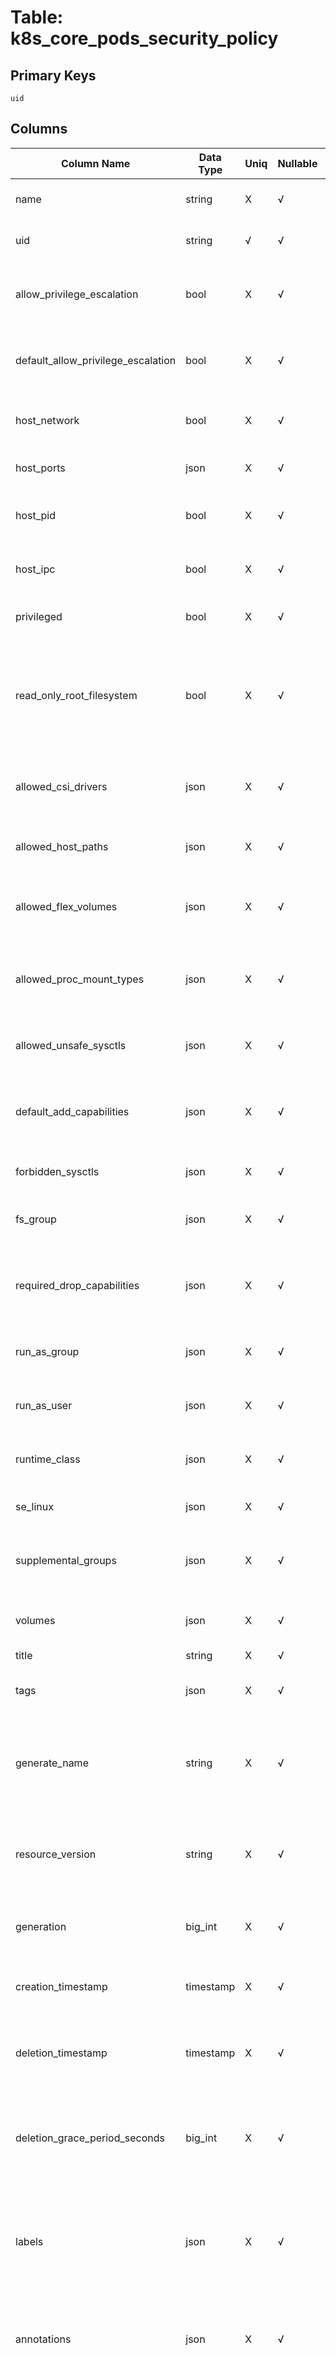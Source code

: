 # Table: k8s_core_pods_security_policy

## Primary Keys 

```
uid
```


## Columns 

|  Column Name   |  Data Type  | Uniq | Nullable | Description | 
|  ----  | ----  | ----  | ----  | ---- | 
| name | string | X | √ | Name of the object.  Name must be unique within a namespace. | 
| uid | string | √ | √ | UID is the unique in time and space value for this object. | 
| allow_privilege_escalation | bool | X | √ | Determines if a pod can request to allow privilege escalation. If unspecified, defaults to true. | 
| default_allow_privilege_escalation | bool | X | √ | Controls the default setting for whether a process can gain more privileges than its parent process. | 
| host_network | bool | X | √ | Determines if the policy allows the use of HostNetwork in the pod spec. | 
| host_ports | json | X | √ | Determines which host port ranges are allowed to be exposed. | 
| host_pid | bool | X | √ | Determines if the policy allows the use of HostPID in the pod spec. | 
| host_ipc | bool | X | √ | Determines if the policy allows the use of HostIPC in the pod spec. | 
| privileged | bool | X | √ | privileged determines if a pod can request to be run as privileged. | 
| read_only_root_filesystem | bool | X | √ | If set to true will force containers to run with a read only root file system. If set to false the container may run with a read only root file system if it wishes but it will not be forced to. | 
| allowed_csi_drivers | json | X | √ | An allowlist of inline CSI drivers that must be explicitly set to be embedded within a pod spec. | 
| allowed_host_paths | json | X | √ | An allowlist of host paths. Empty indicates that all host paths may be used. | 
| allowed_flex_volumes | json | X | √ | An allowlist of Flexvolumes. Empty or nil indicates that all Flexvolumes may be used. | 
| allowed_proc_mount_types | json | X | √ | An allowlist of allowed ProcMountTypes. Empty or nil indicates that only the DefaultProcMountType may be used. | 
| allowed_unsafe_sysctls | json | X | √ | List of explicitly allowed unsafe sysctls, defaults to none. | 
| default_add_capabilities | json | X | √ | List of the default set of capabilities that will be added to the container unless the pod spec specifically drops the capability. | 
| forbidden_sysctls | json | X | √ | List of explicitly forbidden sysctls, defaults to none. | 
| fs_group | json | X | √ | The strategy that will dictate what fs group is used by the SecurityContext. | 
| required_drop_capabilities | json | X | √ | List of the capabilities that will be dropped from the container. These are required to be dropped and cannot be added. | 
| run_as_group | json | X | √ | The strategy that will dictate the allowable RunAsGroup values that may be set. | 
| run_as_user | json | X | √ | The strategy that will dictate the allowable RunAsUser values that may be set. | 
| runtime_class | json | X | √ | The strategy that will dictate the allowable RuntimeClasses for a pod. | 
| se_linux | json | X | √ | The strategy that will dictate the allowable labels that may be set. | 
| supplemental_groups | json | X | √ | The strategy that will dictate what supplemental groups are used by the SecurityContext. | 
| volumes | json | X | √ | An allowlist of volume plugins. Empty indicates that no volumes may be used. | 
| title | string | X | √ | Title of the resource. | 
| tags | json | X | √ | A map of tags for the resource. This includes both labels and annotations. | 
| generate_name | string | X | √ | GenerateName is an optional prefix, used by the server, to generate a unique name ONLY IF the Name field has not been provided. | 
| resource_version | string | X | √ | An opaque value that represents the internal version of this object that can be used by clients to determine when objects have changed. | 
| generation | big_int | X | √ | A sequence number representing a specific generation of the desired state. | 
| creation_timestamp | timestamp | X | √ | CreationTimestamp is a timestamp representing the server time when this object was created. | 
| deletion_timestamp | timestamp | X | √ | DeletionTimestamp is RFC 3339 date and time at which this resource will be deleted. | 
| deletion_grace_period_seconds | big_int | X | √ | Number of seconds allowed for this object to gracefully terminate before it will be removed from the system.  Only set when deletionTimestamp is also set. | 
| labels | json | X | √ | Map of string keys and values that can be used to organize and categorize (scope and select) objects. May match selectors of replication controllers and services. | 
| annotations | json | X | √ | Annotations is an unstructured key value map stored with a resource that may be set by external tools to store and retrieve arbitrary metadata. | 
| owner_references | json | X | √ | List of objects depended by this object. If ALL objects in the list have been deleted, this object will be garbage collected. If this object is managed by a controller, then an entry in this list will point to this controller, with the controller field set to true. There cannot be more than one managing controller. | 
| finalizers | json | X | √ | Must be empty before the object is deleted from the registry. Each entry is an identifier for the responsible component that will remove the entry from the list. If the deletionTimestamp of the object is non-nil, entries in this list can only be removed. | 
| context_name | string | X | √ | Kubectl config context name. | 


